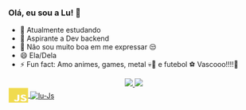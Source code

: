 ### Olá, eu sou a Lu! 👋
- 🔭 Atualmente estudando
- 🌱 Aspirante a Dev backend
- 🤔 Não sou muito boa em me expressar 😒
- 😄 Ela/Dela
- ⚡ Fun fact: Amo animes, games, metal 💀🎸 e futebol ⚽ Vascooo!!!!💢

<div align="center">
  <a href="https://github.com/lferreir4">
  <img height="180em" src="https://github-readme-stats.vercel.app/api?username=lferreir4"&show_icons=true&theme=radical&include_all_commits=true&count_private=true"/>
  <img height="180em" src="https://github-readme-stats.vercel.app/api/top-langs/?username=lferreir4"&layout=compact&langs_count=7&theme=radical"/>
</div>

 <img align="center" alt="lu-Js" height="30" width="40" src="https://raw.githubusercontent.com/devicons/devicon/master/icons/javascript/javascript-plain.svg">
 <img align="center" alt="lu-Js" height="60" width="80" <img src="https://cdn.jsdelivr.net/gh/devicons/devicon/icons/nodejs/nodejs-original-wordmark.svg" />
  



